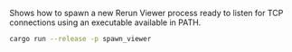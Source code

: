 <!--[metadata]
title = "Spawn viewer"
tags = ["spawn"]
-->


Shows how to spawn a new Rerun Viewer process ready to listen for TCP connections using an executable available in PATH.

```bash
cargo run --release -p spawn_viewer
```
